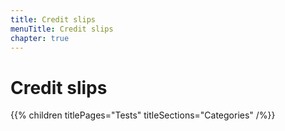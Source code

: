 ```yaml
---
title: Credit slips
menuTitle: Credit slips
chapter: true
---
```


# Credit slips

{{% children titlePages="Tests" titleSections="Categories" /%}}